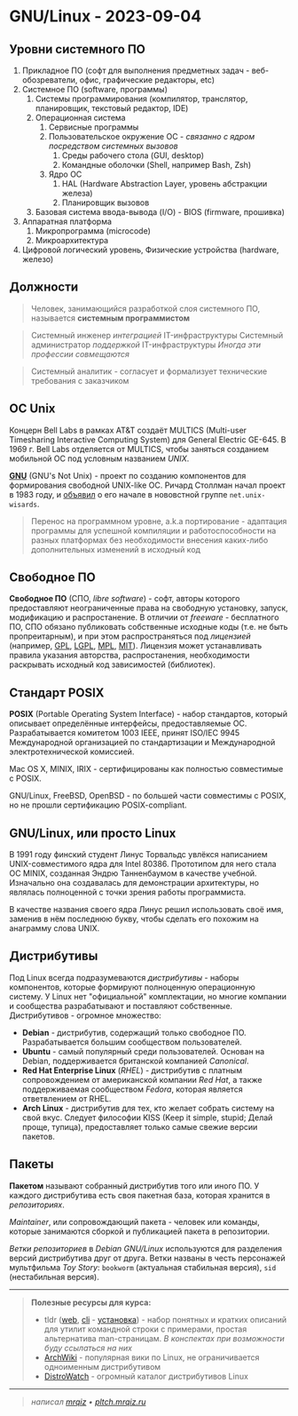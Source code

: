 # GNU/Linux - 2023-09-04

## Уровни системного ПО

1. Прикладное ПО (софт для выполнения предметных задач - веб-обозреватели, офис, графические редакторы, etc)
2. Системное ПО (software, программы)
	1. Системы программирования (компилятор, транслятор, планировщик, текстовый редактор, IDE)
	2. Операционная система
		1. Сервисные программы
		2. Пользовательское окружение ОС - *связанно с ядром посредством системных вызовов*
			1. Среды рабочего стола (GUI, desktop)
			2. Командные оболочки (Shell, например Bash, Zsh)
		 3. Ядро ОС
			 1. HAL (Hardware Abstraction Layer, уровень абстракции железа)
			 2. Планировщик вызовов
	 1. Базовая система ввода-вывода (I/O) - BIOS (firmware, прошивка) 
3. Аппаратная платформа
	 1. Микропрограмма (microcode)
	 2. Микроархитектура
4. Цифровой логический уровень, Физические устройства (hardware, железо)

## Должности

> Человек, занимающийся разработкой слоя системного ПО, называется **системным программистом**

> Системный инженер *интеграцией* IT-инфраструктуры 
> Системный администратор *поддержкой* IT-инфраструктуры
> *Иногда эти профессии совмещаются*

> Системный аналитик - согласует и формализует технические требования с заказчиком

## ОС Unix

Концерн Bell Labs в рамках AT&T создаёт MULTICS (Multi-user Timesharing Interactive Computing System) для General Electric GE-645. В 1969 г. Bell Labs отделяется от MULTICS, чтобы заняться созданием мобильной ОС под условным названием *UNIX*.

**[GNU](https://www.gnu.org/)** (GNU's Not Unix) - проект по созданию компонентов для формирования свободной UNIX-like ОС. Ричард Столлман начал проект в 1983 году, и [объявил](https://groups.google.com/g/net.unix-wizards/c/8twfRPM79u0/m/1xlglzrWrU0J) о его начале в нововстной группе `net.unix-wisards`.

> Перенос на программном уровне, a.k.a портирование - адаптация программы для успешной компиляции и работоспособности на разных платформах без необходимости внесения каких-либо дополнительных изменений в исходный код

## Свободное ПО

**Свободное ПО** (СПО, *libre software*) - софт, авторы которого предоставляют неограниченные права на свободную установку, запуск, модификацию и распростанение. В отличии от *freeware* - бесплатного ПО, СПО обязано публиковать собственные исходные коды (т.е. не быть пропреитарным), и при этом распространяться под *лицензией* (например, [GPL](https://www.gnu.org/licenses/gpl-3.0.en.html), [LGPL](https://www.gnu.org/licenses/lgpl-3.0.en.html), [MPL](https://www.mozilla.org/en-US/MPL/), [MIT](https://mit-license.org/)). Лицензия может устанавливать правила указания авторства, распростанения, необходимости раскрывать исходный код зависимостей (библиотек). 

## Стандарт POSIX

**POSIX** (Portable Operating System Interface) - набор стандартов, который описывает определённые интерфейсы, предоставляемые ОС. Разрабатывается комитетом 1003 IEEE, принят ISO/IEC 9945 Международной организацией по стандартизации и Международной электротехнической комиссией.

Mac OS X, MINIX, IRIX - сертифицированы как полностью совместимые с POSIX.

GNU/Linux, FreeBSD, OpenBSD - по большей части совместимы с POSIX, но не прошли сертификацию POSIX-compliant.

## GNU/Linux, или просто Linux

В 1991 году финский студент Линус Торвальдс увлёкся написанием UNIX-совместимого ядра для Intel 80386. Прототипом для него стала ОС MINIX, созданная Эндрю Танненбаумом в качестве учебной. Изначально она создавалась для демонстрации архитектуры, но являлась полноценной с точки зрения работы программиста.

В качестве названия своего ядра Линус решил использовать своё имя, заменив в нём последнюю букву, чтобы сделать его похожим на анаграмму слова UNIX.

## Дистрибутивы

Под Linux всегда подразумеваются *дистрибутивы* - наборы компонентов, которые формируют полноценную операционную систему. У Linux нет "официальной" комплектации, но многие компании и сообщества разрабатывают и поставляют собственные. Дистрибутивов - огромное множество:
- **Debian** - дистрибутив, содержащий только свободное ПО. Разрабатывается большим сообществом пользователей.
- **Ubuntu** - самый популярный среди пользователей. Основан на Debian, поддерживается британской компанией *Canonical*.
- **Red Hat Enterprise Linux** (*RHEL*) - дистрибутив с платным сопровождением от американской компании *Red Hat*, а также поддерживаемая сообществом *Fedora*, которая является ответвлением от RHEL.
- **Arch Linux** - дистрибутив для тех, кто желает собрать систему на свой вкус. Следует философии KISS (Keep it simple, stupid; Делай проще, тупица), предоставляет только самые свежие версии пакетов.

## Пакеты

**Пакетом** называют собранный дистрибутив того или иного ПО. У каждого дистрибутива есть своя пакетная база, которая хранится в *репозиториях*.

*Maintainer*, или сопровождающий пакета - человек или команды, которые занимаются сборкой и публикацией пакета в репозитории.

*Ветки репозиториев* в *Debian GNU/Linux* используются для разделения версий дистрибутива друг от друга. Ветки названы в честь персонажей мультфильма *Toy Story*: `bookworm` (актуальная стабильная версия), `sid` (нестабильная версия).

---

> **Полезные ресурсы для курса:**
> - tldr ([web](https://tldr.inbrowser.app/), [cli](https://github.com/tldr-pages/tldr) - [установка](https://github.com/tldr-pages/tldr#how-do-i-use-it)) - набор понятных и кратких описаний для утилит командной строки с примерами, простая альтернатива man-страницам. *В конспектах при возможности буду ссылаться на них*
> - [ArchWiki](https://wiki.archlinux.org/) - популярная вики по Linux, не ограничивается одноименным дистрибутивом
> - [DistroWatch](distrowatch.com) - огромный каталог дистрибутивов Linux

---

> *написал [mrqiz](https://t.me/mrqiz) • [pltch.mrqiz.ru](https://pltch.mrqiz.ru)*